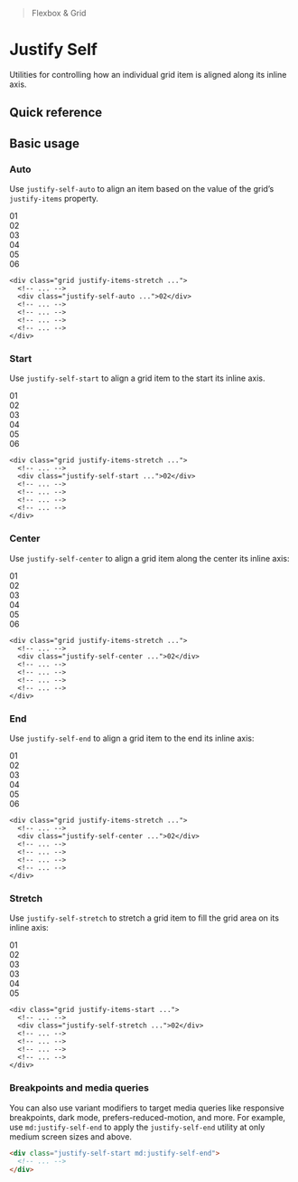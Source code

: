 > Flexbox & Grid

# Justify Self
Utilities for controlling how an individual grid item is aligned along its inline axis.

## Quick reference

<qr-table />

## Basic usage

### Auto
Use `justify-self-auto` to align an item based on the value of the grid’s `justify-items` property.

<container>
  <div class="grid grid-cols-3 gap-24">
    <div class="pd-bg-purple-500 ex-box">01</div>
    <div class="pd-bg-purple-400 ex-box justify-self-auto">02</div>
    <div class="pd-bg-purple-500 ex-box">03</div>
    <div class="pd-bg-purple-500 ex-box">04</div>
    <div class="pd-bg-purple-500 ex-box">05</div>
    <div class="pd-bg-purple-500 ex-box">06</div>
  </div>
</container>

```html{3}
<div class="grid justify-items-stretch ...">
  <!-- ... -->
  <div class="justify-self-auto ...">02</div>
  <!-- ... -->
  <!-- ... -->
  <!-- ... -->
  <!-- ... -->
</div>
```

### Start
Use `justify-self-start` to align a grid item to the start its inline axis.

<container>
  <div class="grid grid-cols-3 gap-24">
    <div class="bg-cyan-700 ex-box">01</div>
    <box striped class="flex rounded-l-4" fg-color="var(--tw-cyan-fg)" bg-color="var(--tw-cyan-bg)">
      <div class="w-64 bg-cyan-500 ex-box">02</div>
    </box>
    <div class="bg-cyan-700 ex-box">03</div>
    <div class="bg-cyan-700 ex-box">04</div>
    <div class="bg-cyan-700 ex-box">05</div>
    <div class="bg-cyan-700 ex-box">06</div>
  </div>
</container>

```html{3}
<div class="grid justify-items-stretch ...">
  <!-- ... -->
  <div class="justify-self-start ...">02</div>
  <!-- ... -->
  <!-- ... -->
  <!-- ... -->
  <!-- ... -->
</div>
```

### Center
Use `justify-self-center` to align a grid item along the center its inline axis:

<container>
  <div class="grid grid-cols-3 gap-24">
    <div class="pd-bg-pink-500 ex-box">01</div>
    <box striped class="flex justify-center" fg-color="var(--tw-pink-fg)" bg-color="var(--tw-pink-bg)">
      <div class="w-64 pd-bg-pink-400 ex-box">02</div>
    </box>
    <div class="pd-bg-pink-500 ex-box">03</div>
    <div class="pd-bg-pink-500 ex-box">04</div>
    <div class="pd-bg-pink-500 ex-box">05</div>
    <div class="pd-bg-pink-500 ex-box">06</div>
  </div>
</container>

```html{3}
<div class="grid justify-items-stretch ...">
  <!-- ... -->
  <div class="justify-self-center ...">02</div>
  <!-- ... -->
  <!-- ... -->
  <!-- ... -->
  <!-- ... -->
</div>
```

### End
Use `justify-self-end` to align a grid item to the end its inline axis:

<container>
  <div class="grid grid-cols-3 gap-24">
    <div class="pd-bg-indigo-500 ex-box">01</div>
    <box striped class="flex justify-end rounded-r-4" fg-color="var(--tw-indigo-fg)" bg-color="var(--tw-indigo-bg)">
      <div class="w-64 pd-bg-indigo-400 ex-box">02</div>
    </box>
    <div class="pd-bg-indigo-500 ex-box">03</div>
    <div class="pd-bg-indigo-500 ex-box">04</div>
    <div class="pd-bg-indigo-500 ex-box">05</div>
    <div class="pd-bg-indigo-500 ex-box">06</div>
  </div>
</container>

```html{3}
<div class="grid justify-items-stretch ...">
  <!-- ... -->
  <div class="justify-self-center ...">02</div>
  <!-- ... -->
  <!-- ... -->
  <!-- ... -->
  <!-- ... -->
</div>
```

### Stretch
Use `justify-self-stretch` to stretch a grid item to fill the grid area on its inline axis:

<container>
  <div class="grid grid-cols-3 gap-24">
    <box striped class="flex justify-end rounded-r-4" fg-color="var(--tw-violet-fg)" bg-color="var(--tw-violet-bg)">
      <div class="w-64 pd-bg-violet-500 ex-box">01</div>
    </box>
    <div class="pd-bg-violet-400 ex-box">02</div>
    <box striped class="flex justify-end rounded-r-4" fg-color="var(--tw-violet-fg)" bg-color="var(--tw-violet-bg)">
      <div class="w-64 pd-bg-violet-500 ex-box">03</div>
    </box>
    <box striped class="flex justify-end rounded-r-4" fg-color="var(--tw-violet-fg)" bg-color="var(--tw-violet-bg)">
      <div class="w-64 pd-bg-violet-500 ex-box">03</div>
    </box>
    <box striped class="flex justify-end rounded-r-4" fg-color="var(--tw-violet-fg)" bg-color="var(--tw-violet-bg)">
      <div class="w-64 pd-bg-violet-500 ex-box">04</div>
    </box>
    <box striped class="flex justify-end rounded-r-4" fg-color="var(--tw-violet-fg)" bg-color="var(--tw-violet-bg)">
      <div class="w-64 pd-bg-violet-500 ex-box">05</div>
    </box>
  </div>
</container>

```html{3}
<div class="grid justify-items-start ...">
  <!-- ... -->
  <div class="justify-self-stretch ...">02</div>
  <!-- ... -->
  <!-- ... -->
  <!-- ... -->
  <!-- ... -->
</div>
```

### Breakpoints and media queries
You can also use variant modifiers to target media queries like responsive breakpoints, dark mode, prefers-reduced-motion, and more. For example, use `md:justify-self-end` to apply the `justify-self-end` utility at only medium screen sizes and above.

```html
<div class="justify-self-start md:justify-self-end">
  <!-- ... -->
</div>
```
